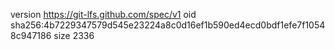 version https://git-lfs.github.com/spec/v1
oid sha256:4b7229347579d545e23224a8c0d16ef1b590ed4ecd0bdf1efe7f10548c947186
size 2336

